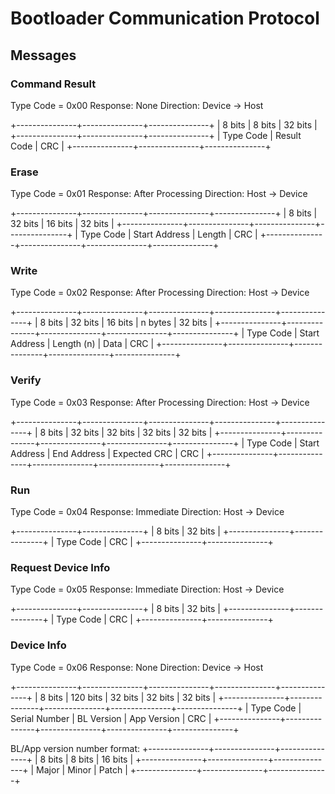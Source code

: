 Bootloader Communication Protocol
================================================================================

Messages
--------

### Command Result
Type Code = 0x00
Response: None
Direction: Device -> Host

+---------------+---------------+---------------+
|    8 bits     |    8 bits     |    32 bits    |
+---------------+---------------+---------------+
|   Type Code   |  Result Code  |      CRC      |
+---------------+---------------+---------------+

### Erase
Type Code = 0x01
Response: After Processing
Direction: Host -> Device

+---------------+---------------+---------------+---------------+
|    8 bits     |    32 bits    |    16 bits    |    32 bits    |
+---------------+---------------+---------------+---------------+
|   Type Code   | Start Address |    Length     |      CRC      |
+---------------+---------------+---------------+---------------+


### Write
Type Code = 0x02
Response: After Processing
Direction: Host -> Device

+---------------+---------------+---------------+---------------+---------------+
|    8 bits     |    32 bits    |    16 bits    |    n bytes    |    32 bits    |
+---------------+---------------+---------------+---------------+---------------+
|   Type Code   | Start Address |  Length  (n)  |     Data      |      CRC      |
+---------------+---------------+---------------+---------------+---------------+


### Verify
Type Code = 0x03
Response: After Processing
Direction: Host -> Device

+---------------+---------------+---------------+---------------+---------------+
|    8 bits     |    32 bits    |    32 bits    |    32 bits    |    32 bits    |
+---------------+---------------+---------------+---------------+---------------+
|   Type Code   | Start Address |  End Address  | Expected CRC  |      CRC      |
+---------------+---------------+---------------+---------------+---------------+


### Run
Type Code = 0x04
Response: Immediate
Direction: Host -> Device

+---------------+---------------+
|    8 bits     |    32 bits    |
+---------------+---------------+
|   Type Code   |      CRC      |
+---------------+---------------+


### Request Device Info
Type Code = 0x05
Response: Immediate
Direction: Host -> Device

+---------------+---------------+
|    8 bits     |    32 bits    |
+---------------+---------------+
|   Type Code   |      CRC      |
+---------------+---------------+


### Device Info
Type Code = 0x06
Response: None
Direction: Device -> Host

+---------------+---------------+---------------+---------------+---------------+
|    8 bits     |   120 bits    |    32 bits    |    32 bits    |    32 bits    |
+---------------+---------------+---------------+---------------+---------------+
|   Type Code   | Serial Number |  BL Version   |  App Version  |      CRC      |
+---------------+---------------+---------------+---------------+---------------+

BL/App version number format:
+---------------+---------------+---------------+
|    8 bits     |    8 bits     |    16 bits    |
+---------------+---------------+---------------+
|     Major     |     Minor     |     Patch     |
+---------------+---------------+---------------+

